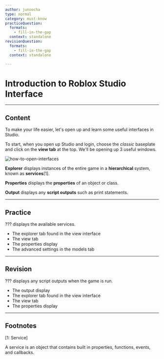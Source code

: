 ```yaml
---
author: junoocha
type: normal
category: must-know
practiceQuestion:
  formats:
    - fill-in-the-gap
  context: standalone
revisionQuestion:
  formats:
    - fill-in-the-gap
  context: standalone

---
```


# Introduction to Roblox Studio Interface

---

## Content
To make your life easier, let's open up and learn some useful interfaces in Studio.

To start, when you open up Studio and login, choose the *classic* baseplate and click on the **view tab** at the top. We'll be opening up 3 useful windows.

![how-to-open-interfaces](https://img.enkipro.com/16963aa3331f712371ecb174c33bd5da.png)

**Explorer** displays instances of the entire game in a **hierarchical** system, known as **services**[1].

**Properties** displays the **properties** of an object or class.

**Output** displays any **script outputs** such as print statements.

---

## Practice

??? displays the available services.

- The explorer tab found in the view interface
- The view tab
- The properties display
- The advanced settings in the models tab

---
## Revision

??? displays any script outputs when the game is run.

- The output display 
- The explorer tab found in the view interface
- The view tab
- The properties display

---

## Footnotes

[1: Service]

A service is an object that contains built in properties, functions, events, and callbacks.